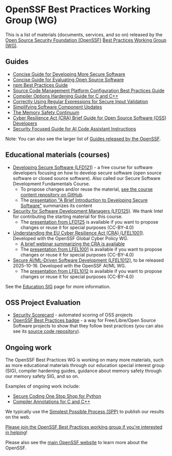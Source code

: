 # OpenSSF Best Practices Working Group (WG)

This is a list of materials (documents, services, and so on) released by the
[Open Source Security Foundation (OpenSSF)](https://openssf.org)
[Best Practices Working Group (WG)](https://github.com/ossf/wg-best-practices-os-developers).

## Guides

* [Concise Guide for Developing More Secure Software](https://best.openssf.org/Concise-Guide-for-Developing-More-Secure-Software)
* [Concise Guide for Evaluating Open Source Software](https://best.openssf.org/Concise-Guide-for-Evaluating-Open-Source-Software)
* [npm Best Practices Guide](https://github.com/ossf/package-manager-best-practices/blob/main/published/npm.md)
* [Source Code Management Platform Configuration Best Practices Guide](https://best.openssf.org/SCM-BestPractices/)
* [Compiler Options Hardening Guide for C and C++](https://best.openssf.org/Compiler-Hardening-Guides/Compiler-Options-Hardening-Guide-for-C-and-C++)
* [Correctly Using Regular Expressions for Secure Input Validation](https://best.openssf.org/Correctly-Using-Regular-Expressions)
* [Simplifying Software Component Updates](https://best.openssf.org/Simplifying-Software-Component-Updates)
* [The Memory Safety Continuum](https://memorysafety.openssf.org/memory-safety-continuum)
* [Cyber Resilience Act (CRA) Brief Guide for Open Source Software (OSS) Developers](https://best.openssf.org/CRA-Brief-Guide-for-OSS-Developers)
* [Security Focused Guide for AI Code Assistant Instructions](https://best.openssf.org/Security-Focused-Guide-for-AI-Code-Assistant-Instructions)

Note: You can also see the larger list of
[Guides released by the OpenSSF](https://openssf.org/resources/guides/).

## Educational materials (courses)

* [Developing Secure Software (LFD121)](https://openssf.org/training/courses/) - a free course for software developers focusing on how to develop secure software (open source software or closed source software). Also called our Secure Software Development Fundamentals Course.
  * To propose changes and/or reuse the material, [see the course content repository on GitHub](https://github.com/ossf/secure-sw-dev-fundamentals).
  * The [presentation "A Brief Introduction to Developing Secure Software"](https://docs.google.com/presentation/d/12b7Wm6KRp9kd1oV3QVrJpiCWVDexxF8doYZOFOfLy2Y/edit) summarizes its content
* [Security for Software Development Managers (LFD125)](https://training.linuxfoundation.org/training/security-for-software-development-managers-lfd125). We thank Intel for contributing the starting material for this course.
  * The [presentation from LFD125](https://docs.google.com/presentation/d/19lolYrumwUa7qHV65OW0IJ-oTpLV0l2KqEVGzjf0FSI/edit) is available if you want to propose changes or reuse it for special purposes (CC-BY-4.0)
* [Understanding the EU Cyber Resilience Act (CRA) (LFEL1001)](https://training.linuxfoundation.org/express-learning/understanding-the-eu-cyber-resilience-act-cra-lfel1001). Developed with the OpenSSF Global Cyber Policy WG.
  * [A brief webinar summarizing the CRA is available](https://openchainproject.org/news/2025/09/16/webinar-cra)
  * The [presentation from LFEL1001](https://docs.google.com/presentation/d/1j3OlNz2k5rk9KRD8ZZz8xvsM_hyxqOioK4UUkJTWee8/edit) is available if you want to propose changes or reuse it for special purposes (CC-BY-4.0)
* [Secure AI/ML-Driven Software Development (LFEL1012)](https://training.linuxfoundation.org/express-learning/secure-ai-ml-driven-software-development-lfel1012), to be released 2025-10-16. Developed with the OpenSSF AI/ML WG.
  * The [presentation from LFEL1012](https://docs.google.com/presentation/d/1SONjRe6mdtqNuUqVE9s5kLC6tUwtuw-XTAG23MjXIFI/edit) is available if you want to propose changes or reuse it for special purposes (CC-BY-4.0)

See the [Education SIG](https://github.com/ossf/education/) page for more information.

## OSS Project Evaluation

* [Security Scorecard](https://github.com/ossf/scorecard) - automated scoring of OSS projects
* [OpenSSF Best Practices badge](https://www.bestpractices.dev/) - a way for Free/Libre/Open Source Software projects to show that they follow best practices (you can also see its [source code repository](https://github.com/coreinfrastructure/best-practices-badge)).

## Ongoing work

The OpenSSF Best Practices WG is working on many more materials, such as
more educational materials through our education special interest group (SIG),
compiler hardening guides,
guidance about memory safety through our memory safety SIG, and so on.

Examples of ongoing work include:

* [Secure Coding One Stop Shop for Python](Secure-Coding-Guide-for-Python/readme.md)
* [Compiler Annotations for C and C++](Compiler-Hardening-Guides/Compiler-Annotations-for-C-and-C++.md)

We typically use the [Simplest Possible Process (SPP)](https://best.openssf.org/spp/Simplest-Possible-Process) to publish our results on the web.

[Please join the OpenSSF Best Practices working group if you're interested in helping](https://github.com/ossf/wg-best-practices-os-developers)!

Please also see the
[main OpenSSF website](https://openssf.org)
to learn more about the OpenSSF.
